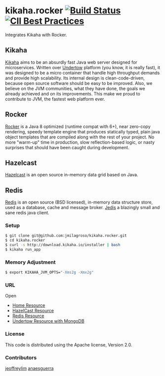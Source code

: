 # kikaha.rocker [![Build Status](https://travis-ci.org/jmilagroso/kikaha.rocker.svg?branch=master)](https://travis-ci.org/jmilagroso/kikaha.rocker) [![CII Best Practices](https://bestpractices.coreinfrastructure.org/projects/970/badge)](https://bestpractices.coreinfrastructure.org/projects/970) 
Integrates Kikaha with Rocker. 

## Kikaha
[Kikaha](http://get.kikaha.io/v1.6/docs/what-is-kikaha) aims to be an absurdly fast Java web server designed for microservices. Written over [Undertow](http://undertow.io/) platform (you know, it is really fast), it was designed to be a micro container that handle high throughput demands and provide high scalability. Its internal design is clean-code-driven, because open source software should be easy to be improved. Also, we believe on the JVM communities, what they have done, the goals we already achieved and on its improvements. This make we proud to contribute to JVM, the fastest web platform ever.

## Rocker
[Rocker](https://github.com/fizzed/rocker) is a Java 8 optimized (runtime compat with 6+), near zero-copy rendering, speedy template engine that produces statically typed, plain java object templates that are compiled along with the rest of your project. No more "warm-up" time in production, slow reflection-based logic, or nasty surprises that should have been caught during development.

## Hazelcast
[Hazelcast](https://hazelcast.org/getting-started-with-hazelcast/) is an open source in-memory data grid based on Java.

## Redis
[Redis](https://redis.io/) is an open source (BSD licensed), in-memory data structure store, used as a database, cache and message broker.
[Jedis](https://github.com/xetorthio/jedis) a blazingly small and sane redis java client.


### Setup
```sh
$ git clone git@github.com:jmilagroso/kikaha.rocker.git
$ cd kikaha.rocker
$ curl -s http://download.kikaha.io/installer | bash
$ kikaha run_app
```

### Memory Adjustment
```sh
$ export KIKAHA_JVM_OPTS="-Xms2g -Xmx2g"
```
### URL
Open 
- [Home Resource](http://localhost:9000)
- [HazelCast Resource](http://localhost:9000/hazelcast/)
- [Redis Resource](http://localhost:9000/redis/)
- [Undertow Resource with MongoDB](http://localhost:9000/undertow/)

### License
This code is distributed using the Apache license, Version 2.0.

### Contributors
[jeoffreylim](https://github.com/jeoffreylim) 
[anaesguerra](https://github.com/anaesguerra)
